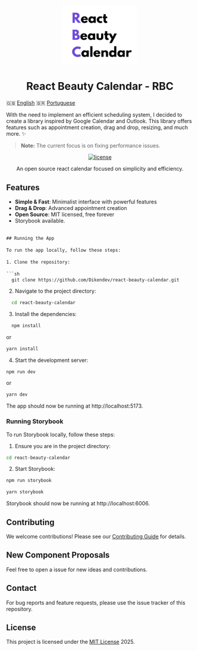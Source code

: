 <p align="center">
  <a href="/">
    <img src="public/logo.png" alt="Kaneo's logo" width="200" />
  </a>
</p>

<h1 align="center">React Beauty Calendar - RBC </h1> 

<div>

🇬🇧 [English](README.md)
🇧🇷 [Portuguese](README-PT.md)

</div>

With the need to implement an efficient scheduling system, I decided to create a library inspired by Google Calendar and Outlook. This library offers features such as appointment creation, drag and drop, resizing, and much more. ✨

> **Note:** The current focus is on fixing performance issues.

<div align="center">

[![license](https://img.shields.io/badge/license-MIT-blue.svg)](LICENSE)

</div>

<p align="center">An open source react calendar focused on simplicity and efficiency.</p>

## Features

- **Simple & Fast**: Minimalist interface with powerful features
- **Drag & Drop**: Advanced appointment creation
- **Open Source**: MIT licensed, free forever
- Storybook available.

<!-- Disabled for now -->
<!-- ## Installation
Install @RBC/react in your project with your package manager of choice:

```sh
  npm install @RBC/react
```

```sh
  yarn add @RBC/react -->
```

## Running the App

To run the app locally, follow these steps:

1. Clone the repository:

```sh
  git clone https://github.com/Dikendev/react-beauty-calendar.git
```

2. Navigate to the project directory:

```sh
  cd react-beauty-calendar
```

3. Install the dependencies:

```sh
  npm install
```
or
```sh
yarn install
```
4. Start the development server:

```sh
npm run dev
```

or

```sh
yarn dev
```

The app should now be running at http://localhost:5173.

### Running Storybook

To run Storybook locally, follow these steps:

1. Ensure you are in the project directory:

```sh
cd react-beauty-calendar
```

2. Start Storybook:

```sh
npm run storybook
```

```sh
yarn storybook
```
Storybook should now be running at http://localhost:6006.

## Contributing

We welcome contributions! Please see our [Contributing Guide](CONTRIBUTING.md) for details.

## New Component Proposals

Feel free to open a issue for new ideas and contributions.

## Contact
  
For bug reports and feature requests, please use the issue tracker of this repository.

## License

This project is licensed under the [MIT License](LICENSE) 2025.
